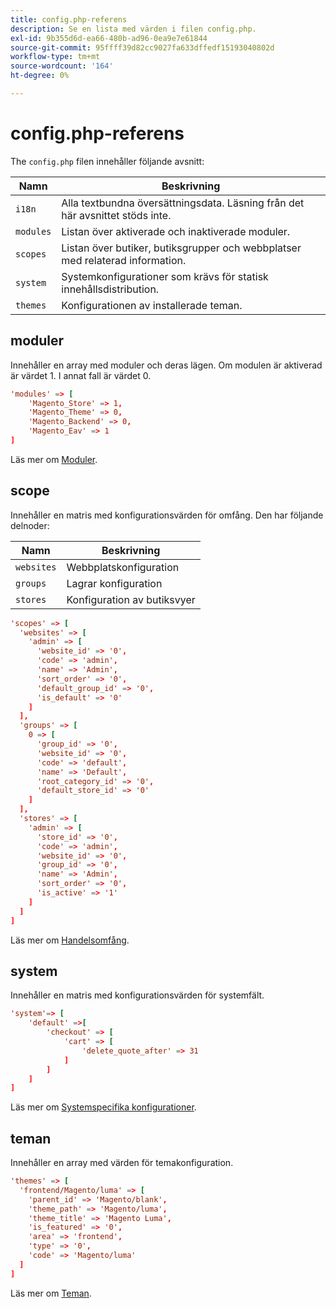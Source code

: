 ```yaml
---
title: config.php-referens
description: Se en lista med värden i filen config.php.
exl-id: 9b355d6d-ea66-480b-ad96-0ea9e7e61844
source-git-commit: 95ffff39d82cc9027fa633dffedf15193040802d
workflow-type: tm+mt
source-wordcount: '164'
ht-degree: 0%

---
```


# config.php-referens

The `config.php` filen innehåller följande avsnitt:

| Namn | Beskrivning |
| --------- | -------------------|
| `i18n` | Alla textbundna översättningsdata. Läsning från det här avsnittet stöds inte. |
| `modules` | Listan över aktiverade och inaktiverade moduler. |
| `scopes` | Listan över butiker, butiksgrupper och webbplatser med relaterad information. |
| `system` | Systemkonfigurationer som krävs för statisk innehållsdistribution. |
| `themes` | Konfigurationen av installerade teman. |

## moduler

Innehåller en array med moduler och deras lägen. Om modulen är aktiverad är värdet 1. I annat fall är värdet 0.

```conf
'modules' => [
    'Magento_Store' => 1,
    'Magento_Theme' => 0,
    'Magento_Backend' => 0,
    'Magento_Eav' => 1
]
```

Läs mer om [Moduler].

## scope

Innehåller en matris med konfigurationsvärden för omfång. Den har följande delnoder:

| Namn | Beskrivning |
| ---------- | -----------------------------------|
| `websites` | Webbplatskonfiguration |
| `groups` | Lagrar konfiguration |
| `stores` | Konfiguration av butiksvyer |

```conf
'scopes' => [
  'websites' => [
    'admin' => [
      'website_id' => '0',
      'code' => 'admin',
      'name' => 'Admin',
      'sort_order' => '0',
      'default_group_id' => '0',
      'is_default' => '0'
    ]
  ],
  'groups' => [
    0 => [
      'group_id' => '0',
      'website_id' => '0',
      'code' => 'default',
      'name' => 'Default',
      'root_category_id' => '0',
      'default_store_id' => '0'
    ]
  ],
  'stores' => [
    'admin' => [
      'store_id' => '0',
      'code' => 'admin',
      'website_id' => '0',
      'group_id' => '0',
      'name' => 'Admin',
      'sort_order' => '0',
      'is_active' => '1'
    ]
  ]
]
```

Läs mer om [Handelsomfång][scopes].

## system

Innehåller en matris med konfigurationsvärden för systemfält.

```conf
'system'=> [
    'default' =>[
        'checkout' => [
            'cart' => [
                'delete_quote_after' => 31
            ]
        ]
    ]
]
```

Läs mer om [Systemspecifika konfigurationer](config-reference-sens.md).

## teman

Innehåller en array med värden för temakonfiguration.

```conf
'themes' => [
  'frontend/Magento/luma' => [
    'parent_id' => 'Magento/blank',
    'theme_path' => 'Magento/luma',
    'theme_title' => 'Magento Luma',
    'is_featured' => '0',
    'area' => 'frontend',
    'type' => '0',
    'code' => 'Magento/luma'
  ]
]
```

Läs mer om [Teman].

<!-- link definitions -->

[Moduler]: https://experienceleague.adobe.com/docs/commerce-learn/tutorials/backend-development/create-module.html
[scopes]: https://experienceleague.adobe.com/docs/commerce-admin/start/setup/websites-stores-views.html#scope-settings
[Teman]: https://developer.adobe.com/commerce/frontend-core/guide/themes/create-storefront/
